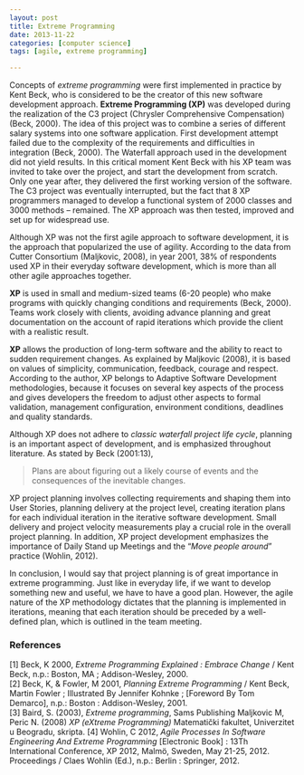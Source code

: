 ```yaml
---
layout: post
title: Extreme Programming
date: 2013-11-22
categories: [computer science]
tags: [agile, extreme programming]

---
```


Concepts of *extreme programming* were first implemented in practice by Kent Beck, who is considered to be the creator of this new software development approach. **Extreme Programming (XP)** was developed during the realization of the C3 project (Chrysler Comprehensive Compensation) (Beck, 2000). The idea of this project was to combine a series of different salary systems into one software application. First development attempt failed due to the complexity of the requirements and difficulties in integration (Beck, 2000). The Waterfall approach used in the development did not yield results. In this critical moment Kent Beck with his XP team was invited to take over the project, and start the development from scratch. Only one year after, they delivered the first working version of the software. The C3 project was eventually interrupted, but the fact that 8 XP programmers managed to develop a functional system of 2000 classes and 3000 methods – remained. The XP approach was then tested, improved and set up for widespread use.



Although XP was not the first agile approach to software development, it is the approach that popularized the use of agility. According to the data from Cutter Consortium (Maljkovic, 2008), in year 2001, 38% of respondents used XP in their everyday software development, which is more than all other agile approaches together.

**XP** is used in small and medium-sized teams (6-20 people) who make programs with quickly changing conditions and requirements (Beck, 2000). Teams work closely with clients, avoiding advance planning and great documentation on the account of rapid iterations which provide the client with a realistic result.

**XP** allows the production of long-term software and the ability to react to sudden requirement changes. As explained by Maljkovic (2008), it is based on values of simplicity, communication, feedback, courage and respect. According to the author, XP belongs to Adaptive Software Development methodologies, because it focuses on several key aspects of the process and gives developers the freedom to adjust other aspects to formal validation, management configuration, environment conditions, deadlines and quality standards.

Although XP does not adhere to *classic waterfall project life cycle*, planning is an important aspect of development, and is emphasized throughout literature. As stated by Beck (2001:13), 

> Plans are about figuring out a likely course of events and the consequences of the inevitable changes.


XP project planning involves collecting requirements and shaping them into User Stories, planning delivery at the project level, creating iteration plans for each individual iteration in the iterative software development. Small delivery and project velocity measurements play a crucial role in the overall project planning. In addition, XP project development emphasizes the importance of Daily Stand up Meetings and the “*Move people around*” practice (Wohlin, 2012).

In conclusion, I would say that project planning is of great importance in extreme programming. Just like in everyday life, if we want to develop something new and useful, we have to have a good plan. However, the agile nature of the XP methodology dictates that the planning is implemented in iterations, meaning that each iteration should be preceded by a well-defined plan, which is outlined in the team meeting.

### References

[1] Beck, K 2000, *Extreme Programming Explained : Embrace Change* / Kent Beck, n.p.: Boston, MA ; Addison-Wesley, 2000.  
[2] Beck, K, & Fowler, M 2001, *Planning Extreme Programming* / Kent Beck, Martin Fowler ; Illustrated By Jennifer Kohnke ; [Foreword By Tom Demarco], n.p.: Boston : Addison-Wesley, 2001.  
[3] Baird, S. (2003), *Extreme programming*, Sams Publishing
Maljkovic M, Peric N. (2008) *XP (eXtreme Programming)* Matematički fakultet, Univerzitet u Beogradu, skripta.
[4] Wohlin, C 2012, *Agile Processes In Software Engineering And Extreme Programming* [Electronic Book] : 13Th International Conference, XP 2012, Malmö, Sweden, May 21-25, 2012. Proceedings / Claes Wohlin (Ed.), n.p.: Berlin : Springer, 2012.

